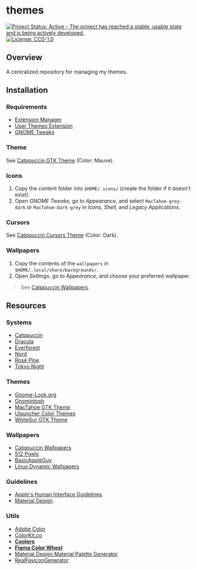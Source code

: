# themes

<!-- badges: start -->
[![Project Status: Active – The project has reached a stable, usable state and is being actively developed.](https://img.shields.io/badge/Repo%20Status-Active-10D810.svg)](https://www.repostatus.org/#active)
[![License: CC0-1.0](https://img.shields.io/badge/License-CC0_1.0-lightgrey.svg)](http://creativecommons.org/publicdomain/zero/1.0/)
<!-- badges: end -->

## Overview

A centralized repository for managing my themes.

## Installation

### Requirements

- [Extension Manager](https://github.com/mjakeman/extension-manager)
- [User Themes Extension](https://extensions.gnome.org/extension/19/user-themes/)
- [GNOME Tweaks](https://itsfoss.com/gnome-tweak-tool/)

### Theme

See [Catppuccin GTK Theme](https://github.com/catppuccin/gtk) (Color: Mauve).

### Icons

1. Copy the content folder into `$HOME/.icons/` (create the folder if it doesn't exist).
2. Open *GNOME Tweaks*, go to *Appearance*, and select `MacTahoe-grey-dark` or `MacTahoe-Dark-grey` in *Icons*, *Shell*, and *Legacy Applications*.

### Cursors

See [Catppuccin Cursors Theme](https://github.com/catppuccin/cursors) (Color: Dark).

### Wallpapers

1. Copy the contents of the `wallpapers` in `$HOME/.local/share/backgrounds/`.
2. Open *Settings*, go to *Appearance*, and choose your preferred wallpaper.

> See [Catppuccin Wallpapers](https://github.com/zhichaoh/catppuccin-wallpapers/).

## Resources

### Systems

- [Catppuccin](https://catppuccin.com/)
- [Dracula](https://draculatheme.com/)
- [Everforest](https://everforest.vercel.app/)
- [Nord](https://www.nordtheme.com/)
- [Rosé Pine](https://rosepinetheme.com/)
- [Tokyo Night](https://github.com/tokyo-night)

### Themes

- [Gnome-Look.org](https://www.gnome-look.org/browse/)
- [Gnomintosh](https://github.com/jothi-prasath/gnomintosh)
- [MacTahoe GTK Theme](https://github.com/vinceliuice/MacTahoe-gtk-theme)
- [Ulauncher Color Themes](https://gist.github.com/gornostal/02a232e6e560da7946c053555ced6cce)
- [WhiteSur GTK Theme](https://github.com/vinceliuice/WhiteSur-gtk-theme)

### Wallpapers

- [Catppuccin Wallpapers](https://github.com/zhichaoh/catppuccin-wallpapers/)
- [512 Pixels](https://512pixels.net/projects/default-mac-wallpapers-in-5k/)
- [BasicAppleGuy](https://basicappleguy.com/)
- [Linux Dynamic Wallpapers](https://github.com/saint-13/Linux_Dynamic_Wallpapers)

### Guidelines

- [Apple's Human Interface Guidelines](https://developer.apple.com/design/human-interface-guidelines/)
- [Material Design](https://m2.material.io/design/guidelines-overview)

### Utils

- [Adobe Color](https://color.adobe.com/)
- [ColorKit.co](https://colorkit.co/)
- [**Coolors**](https://coolors.co/)
- [**Figma Color Wheel**](https://www.figma.com/color-wheel/)
- [Material Design Material Palette Generator](https://m2.material.io/design/color/the-color-system.html#tools-for-picking-colors)
- [RealFaviconGenerator](https://realfavicongenerator.net)
